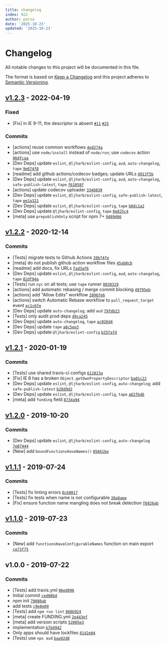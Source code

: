 ```yaml
---
title: changelog
index: 922
author: parsa
date: '2025-10-23'
updated: '2025-10-23'
---
```

# Changelog

All notable changes to this project will be documented in this file.

The format is based on [Keep a Changelog](https://keepachangelog.com/en/1.0.0/)
and this project adheres to [Semantic Versioning](https://semver.org/spec/v2.0.0.html).

## [v1.2.3](https://github.com/inspect-js/functions-have-names/compare/v1.2.2...v1.2.3) - 2022-04-19

### Fixed

- [Fix] in IE 9-11, the descriptor is absent [`#11`](https://github.com/inspect-js/functions-have-names/issues/11) [`#25`](https://github.com/es-shims/RegExp.prototype.flags/issues/25)

### Commits

- [actions] reuse common workflows [`4ed274a`](https://github.com/inspect-js/functions-have-names/commit/4ed274a2441c7fd38ff6add741c309e268550d97)
- [actions] use `node/install` instead of `node/run`; use `codecov` action [`96dfcaa`](https://github.com/inspect-js/functions-have-names/commit/96dfcaaf1c9c5305f2b66ef69f9cddf1d9d9a578)
- [Dev Deps] update `eslint`, `@ljharb/eslint-config`, `aud`, `auto-changelog`, `tape` [`9e674f8`](https://github.com/inspect-js/functions-have-names/commit/9e674f85520a93235e412a3fd7671d2356c6e45b)
- [readme] add github actions/codecov badges; update URLs [`d913f5b`](https://github.com/inspect-js/functions-have-names/commit/d913f5bf38ccab32d5fbea4a044b9cd93a4b9bec)
- [Dev Deps] update `eslint`, `@ljharb/eslint-config`, `aud`, `auto-changelog`, `safe-publish-latest`, `tape` [`f61058f`](https://github.com/inspect-js/functions-have-names/commit/f61058fe1e34f2cfa9235283a4fc6c0c0172c91a)
- [actions] update codecov uploader [`3348839`](https://github.com/inspect-js/functions-have-names/commit/33488394e7cadbf499bee4775c627c1370d033d0)
- [Dev Deps] update `eslint`, `@ljharb/eslint-config`, `safe-publish-latest`, `tape` [`ee1a321`](https://github.com/inspect-js/functions-have-names/commit/ee1a3211a40902af59aa629e3ac41ec36360dc1b)
- [Dev Deps] update `eslint`, `@ljharb/eslint-config`, `tape` [`b8dc1a2`](https://github.com/inspect-js/functions-have-names/commit/b8dc1a277b08362bebedfeba2faca8964f68283b)
- [Dev Deps] update `@ljharb/eslint-config`, `tape` [`0e825c4`](https://github.com/inspect-js/functions-have-names/commit/0e825c4ba8525b02d9acaaf2511371f76c0562ce)
- [meta] use `prepublishOnly` script for npm 7+ [`9489d66`](https://github.com/inspect-js/functions-have-names/commit/9489d666c59702ea6bafd3ff611b3eadfee6570e)

## [v1.2.2](https://github.com/inspect-js/functions-have-names/compare/v1.2.1...v1.2.2) - 2020-12-14

### Commits

- [Tests] migrate tests to Github Actions [`39bf4fe`](https://github.com/inspect-js/functions-have-names/commit/39bf4fe5ae5b3610a80ba13726f3ee00e3c49e2f)
- [meta] do not publish github action workflow files [`45ab0cb`](https://github.com/inspect-js/functions-have-names/commit/45ab0cbdc0da2efd64f5deb9810be63009bac4a0)
- [readme] add docs, fix URLs [`fad3af6`](https://github.com/inspect-js/functions-have-names/commit/fad3af61e9cbc27f47d2097614f43c62ae1022dd)
- [Dev Deps] update `eslint`, `@ljharb/eslint-config`, `aud`, `auto-changelog`, `tape` [`82df94a`](https://github.com/inspect-js/functions-have-names/commit/82df94ae06f05a5fa321dda9b7d902ac9fc26424)
- [Tests] run `nyc` on all tests; use `tape` runner [`8038329`](https://github.com/inspect-js/functions-have-names/commit/8038329fec493043639d9d8c779141dcb7d00c2d)
- [actions] add automatic rebasing / merge commit blocking [`49795eb`](https://github.com/inspect-js/functions-have-names/commit/49795ebf38ae3ba724ff7ac5c53598ec66ab814b)
- [actions] add "Allow Edits" workflow [`2096fe6`](https://github.com/inspect-js/functions-have-names/commit/2096fe6d67d435c0e0da25f3cfe9ff02991c41e6)
- [actions] switch Automatic Rebase workflow to `pull_request_target` event [`ec1c6fe`](https://github.com/inspect-js/functions-have-names/commit/ec1c6fe209419c722d732cd512e4375c48366392)
- [Dev Deps] update `auto-changelog`; add `aud` [`79fdb23`](https://github.com/inspect-js/functions-have-names/commit/79fdb23d1ed2b4125f443be193c37330e634e654)
- [Tests] only audit prod deps [`d9ca245`](https://github.com/inspect-js/functions-have-names/commit/d9ca2455e26a45994024d1027344c268a06818bd)
- [Dev Deps] update `auto-changelog`, `tape` [`ac026d4`](https://github.com/inspect-js/functions-have-names/commit/ac026d4bda77e9820b74456fc752d2069e5b8a7f)
- [Dev Deps] update `tape` [`a8c5ee3`](https://github.com/inspect-js/functions-have-names/commit/a8c5ee3622b487938462f82698dae3ceb32da1a7)
- [Dev Deps] update `@ljharb/eslint-config` [`b25fafd`](https://github.com/inspect-js/functions-have-names/commit/b25fafd0923dcf53c3aeca92268e497ffd96ec34)

## [v1.2.1](https://github.com/inspect-js/functions-have-names/compare/v1.2.0...v1.2.1) - 2020-01-19

### Commits

- [Tests] use shared travis-ci configs [`612823a`](https://github.com/inspect-js/functions-have-names/commit/612823a064b4be4c61a1e52d1009abed4a4fc4fb)
- [Fix] IE 8 has a broken `Object.getOwnPropertyDescriptor` [`ba01c22`](https://github.com/inspect-js/functions-have-names/commit/ba01c22795162b787a698950ea34250ce68a7bb1)
- [Dev Deps] update `eslint`, `@ljharb/eslint-config`, `auto-changelog`; add `safe-publish-latest` [`b28d9d2`](https://github.com/inspect-js/functions-have-names/commit/b28d9d2e8bc0b758671bcaf2f7aa0d4ad4b42046)
- [Dev Deps] update `eslint`, `@ljharb/eslint-config`, `tape` [`a62fbd6`](https://github.com/inspect-js/functions-have-names/commit/a62fbd69a34a2b1d1860acfa2afc6dcc839bc180)
- [meta] add `funding` field [`8734a94`](https://github.com/inspect-js/functions-have-names/commit/8734a940e39acdf7619eb89e358746bd278b4c90)

## [v1.2.0](https://github.com/inspect-js/functions-have-names/compare/v1.1.1...v1.2.0) - 2019-10-20

### Commits

- [Dev Deps] update `eslint`, `@ljharb/eslint-config`, `auto-changelog` [`7e07444`](https://github.com/inspect-js/functions-have-names/commit/7e0744437789641ea462005d2e350ef476aa7141)
- [New] add `boundFunctionsHaveNames()` [`05661be`](https://github.com/inspect-js/functions-have-names/commit/05661be26c3c260bb3984e433dc9cea3fd82f9ac)

## [v1.1.1](https://github.com/inspect-js/functions-have-names/compare/v1.1.0...v1.1.1) - 2019-07-24

### Commits

- [Tests] fix linting errors [`0cb8017`](https://github.com/inspect-js/functions-have-names/commit/0cb8017203ae37d1e019bb1c99120f3f56a266a5)
- [Tests] fix tests when name is not configurable [`38a8aee`](https://github.com/inspect-js/functions-have-names/commit/38a8aeee0403bd7aa7f35da76dc433cbcdd3f85a)
- [Fix] ensure function name mangling does not break detection [`f6926ab`](https://github.com/inspect-js/functions-have-names/commit/f6926abaaebc81366f73cf0c3f874ad7e4ba16d2)

## [v1.1.0](https://github.com/inspect-js/functions-have-names/compare/v1.0.0...v1.1.0) - 2019-07-23

### Commits

- [New] add `functionsHaveConfigurableNames` function on main export [`ce73f75`](https://github.com/inspect-js/functions-have-names/commit/ce73f75891640a462326df7266d90b09519a5fca)

## v1.0.0 - 2019-07-22

### Commits

- [Tests] add travis.yml [`06ed096`](https://github.com/inspect-js/functions-have-names/commit/06ed09681a3dc067094562e8d21a31400a782add)
- Initial commit [`ced60bd`](https://github.com/inspect-js/functions-have-names/commit/ced60bd089539eb228c68fc2ad7c7bc04b959b02)
- npm init [`79088ab`](https://github.com/inspect-js/functions-have-names/commit/79088ab607e7e91a402e198ab6d1837a317c6fa9)
- add tests [`c9e8e09`](https://github.com/inspect-js/functions-have-names/commit/c9e8e09c5153797c97c324cca4b837540eddeff8)
- [Tests] add `npm run lint` [`988b924`](https://github.com/inspect-js/functions-have-names/commit/988b924a8a49ea5c0f30d5aa2b2ea9add0b39474)
- [meta] create FUNDING.yml [`2e443ef`](https://github.com/inspect-js/functions-have-names/commit/2e443ef67748214d05898b3da76f908a7e2d7488)
- [meta] add version scripts [`52005e3`](https://github.com/inspect-js/functions-have-names/commit/52005e3794fd0799db5963a5359846798cb95c14)
- implementation [`b7b4942`](https://github.com/inspect-js/functions-have-names/commit/b7b49421ef69fb5e042194a650cb4f71bb4996e4)
- Only apps should have lockfiles [`81d2e04`](https://github.com/inspect-js/functions-have-names/commit/81d2e04e7a43cbff2e46e72781bb0693dbb67800)
- [Tests] use `npx aud` [`baa92d8`](https://github.com/inspect-js/functions-have-names/commit/baa92d8aba331fe8821663bc14baf2e11685474a)
